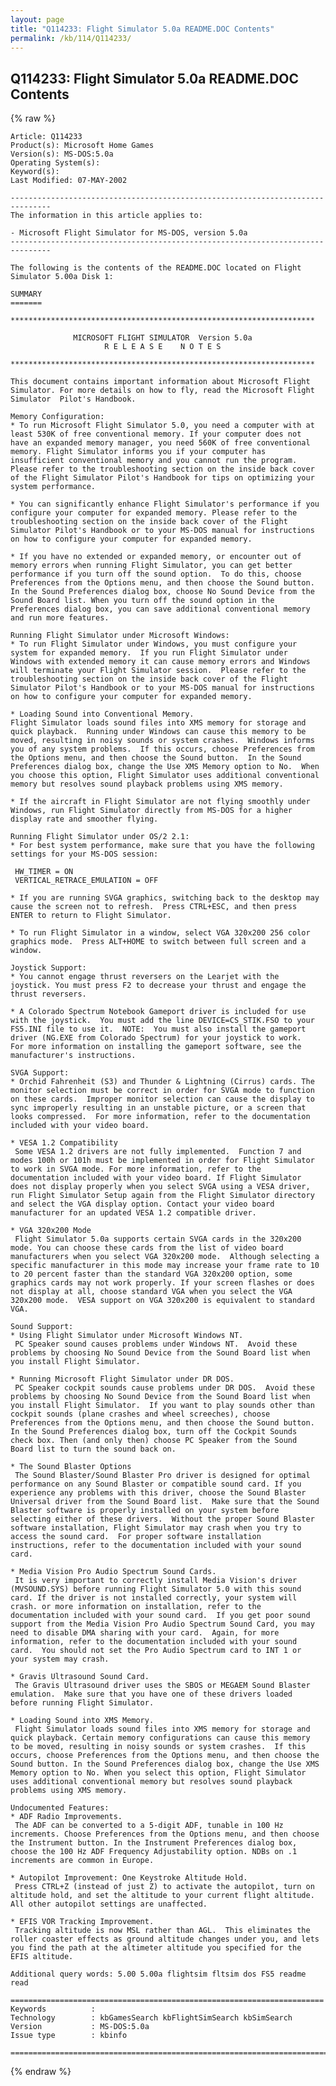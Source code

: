 ```yaml
---
layout: page
title: "Q114233: Flight Simulator 5.0a README.DOC Contents"
permalink: /kb/114/Q114233/
---
```


## Q114233: Flight Simulator 5.0a README.DOC Contents

{% raw %}

	Article: Q114233
	Product(s): Microsoft Home Games
	Version(s): MS-DOS:5.0a
	Operating System(s): 
	Keyword(s): 
	Last Modified: 07-MAY-2002
	
	-------------------------------------------------------------------------------
	The information in this article applies to:
	
	- Microsoft Flight Simulator for MS-DOS, version 5.0a 
	-------------------------------------------------------------------------------
	
	The following is the contents of the README.DOC located on Flight
	Simulator 5.00a Disk 1:
	
	SUMMARY
	=======
	
	********************************************************************
	
	              MICROSOFT FLIGHT SIMULATOR  Version 5.0a
	                     R E L E A S E    N O T E S
	
	********************************************************************
	
	This document contains important information about Microsoft Flight
	Simulator. For more details on how to fly, read the Microsoft Flight
	Simulator  Pilot's Handbook.
	
	Memory Configuration:
	* To run Microsoft Flight Simulator 5.0, you need a computer with at
	least 530K of free conventional memory. If your computer does not
	have an expanded memory manager, you need 560K of free conventional
	memory. Flight Simulator informs you if your computer has
	insufficient conventional memory and you cannot run the program.
	Please refer to the troubleshooting section on the inside back cover
	of the Flight Simulator Pilot's Handbook for tips on optimizing your
	system performance.
	
	* You can significantly enhance Flight Simulator's performance if you
	configure your computer for expanded memory. Please refer to the
	troubleshooting section on the inside back cover of the Flight
	Simulator Pilot's Handbook or to your MS-DOS manual for instructions
	on how to configure your computer for expanded memory.
	
	* If you have no extended or expanded memory, or encounter out of
	memory errors when running Flight Simulator, you can get better
	performance if you turn off the sound option.  To do this, choose
	Preferences from the Options menu, and then choose the Sound button.
	In the Sound Preferences dialog box, choose No Sound Device from the
	Sound Board list. When you turn off the sound option in the
	Preferences dialog box, you can save additional conventional memory
	and run more features.
	
	Running Flight Simulator under Microsoft Windows:
	* To run Flight Simulator under Windows, you must configure your
	system for expanded memory.  If you run Flight Simulator under
	Windows with extended memory it can cause memory errors and Windows
	will terminate your Flight Simulator session.  Please refer to the
	troubleshooting section on the inside back cover of the Flight
	Simulator Pilot's Handbook or to your MS-DOS manual for instructions
	on how to configure your computer for expanded memory.
	
	* Loading Sound into Conventional Memory.
	Flight Simulator loads sound files into XMS memory for storage and
	quick playback.  Running under Windows can cause this memory to be
	moved, resulting in noisy sounds or system crashes.  Windows informs
	you of any system problems.  If this occurs, choose Preferences from
	the Options menu, and then choose the Sound button.  In the Sound
	Preferences dialog box, change the Use XMS Memory option to No.  When
	you choose this option, Flight Simulator uses additional conventional
	memory but resolves sound playback problems using XMS memory.
	
	* If the aircraft in Flight Simulator are not flying smoothly under
	Windows, run Flight Simulator directly from MS-DOS for a higher
	display rate and smoother flying.
	
	Running Flight Simulator under OS/2 2.1:
	* For best system performance, make sure that you have the following
	settings for your MS-DOS session:
	
	 HW_TIMER = ON
	 VERTICAL_RETRACE_EMULATION = OFF
	
	* If you are running SVGA graphics, switching back to the desktop may
	cause the screen not to refresh.  Press CTRL+ESC, and then press
	ENTER to return to Flight Simulator.
	
	* To run Flight Simulator in a window, select VGA 320x200 256 color
	graphics mode.  Press ALT+HOME to switch between full screen and a
	window.
	
	Joystick Support:
	* You cannot engage thrust reversers on the Learjet with the
	joystick. You must press F2 to decrease your thrust and engage the
	thrust reversers.
	
	* A Colorado Spectrum Notebook Gameport driver is included for use
	with the joystick.  You must add the line DEVICE=CS_STIK.FSO to your
	FS5.INI file to use it.  NOTE:  You must also install the gameport
	driver (NG.EXE from Colorado Spectrum) for your joystick to work.
	For more information on installing the gameport software, see the
	manufacturer's instructions.
	
	SVGA Support:
	* Orchid Fahrenheit (S3) and Thunder & Lightning (Cirrus) cards. The
	monitor selection must be correct in order for SVGA mode to function
	on these cards.  Improper monitor selection can cause the display to
	sync improperly resulting in an unstable picture, or a screen that
	looks compressed.  For more information, refer to the documentation
	included with your video board.
	
	* VESA 1.2 Compatibility
	 Some VESA 1.2 drivers are not fully implemented.  Function 7 and
	modes 100h or 101h must be implemented in order for Flight Simulator
	to work in SVGA mode. For more information, refer to the
	documentation included with your video board. If Flight Simulator
	does not display properly when you select SVGA using a VESA driver,
	run Flight Simulator Setup again from the Flight Simulator directory
	and select the VGA display option. Contact your video board
	manufacturer for an updated VESA 1.2 compatible driver.
	
	* VGA 320x200 Mode
	 Flight Simulator 5.0a supports certain SVGA cards in the 320x200
	mode. You can choose these cards from the list of video board
	manufacturers when you select VGA 320x200 mode.  Although selecting a
	specific manufacturer in this mode may increase your frame rate to 10
	to 20 percent faster than the standard VGA 320x200 option, some
	graphics cards may not work properly. If your screen flashes or does
	not display at all, choose standard VGA when you select the VGA
	320x200 mode.  VESA support on VGA 320x200 is equivalent to standard
	VGA.
	
	Sound Support:
	* Using Flight Simulator under Microsoft Windows NT.
	 PC Speaker sound causes problems under Windows NT.  Avoid these
	problems by choosing No Sound Device from the Sound Board list when
	you install Flight Simulator.
	
	* Running Microsoft Flight Simulator under DR DOS.
	 PC Speaker cockpit sounds cause problems under DR DOS.  Avoid these
	problems by choosing No Sound Device from the Sound Board list when
	you install Flight Simulator.  If you want to play sounds other than
	cockpit sounds (plane crashes and wheel screeches), choose
	Preferences from the Options menu, and then choose the Sound button.
	In the Sound Preferences dialog box, turn off the Cockpit Sounds
	check box. Then (and only then) choose PC Speaker from the Sound
	Board list to turn the sound back on.
	
	* The Sound Blaster Options
	 The Sound Blaster/Sound Blaster Pro driver is designed for optimal
	performance on any Sound Blaster or compatible sound card. If you
	experience any problems with this driver, choose the Sound Blaster
	Universal driver from the Sound Board list.  Make sure that the Sound
	Blaster software is properly installed on your system before
	selecting either of these drivers.  Without the proper Sound Blaster
	software installation, Flight Simulator may crash when you try to
	access the sound card.  For proper software installation
	instructions, refer to the documentation included with your sound
	card.
	
	* Media Vision Pro Audio Spectrum Sound Cards.
	 It is very important to correctly install Media Vision's driver
	(MVSOUND.SYS) before running Flight Simulator 5.0 with this sound
	card. If the driver is not installed correctly, your system will
	crash. or more information on installation, refer to the
	documentation included with your sound card.  If you get poor sound
	support from the Media Vision Pro Audio Spectrum Sound Card, you may
	need to disable DMA sharing with your card.  Again, for more
	information, refer to the documentation included with your sound
	card.  You should not set the Pro Audio Spectrum card to INT 1 or
	your system may crash.
	
	* Gravis Ultrasound Sound Card.
	 The Gravis Ultrasound driver uses the SBOS or MEGAEM Sound Blaster
	emulation.  Make sure that you have one of these drivers loaded
	before running Flight Simulator.
	
	* Loading Sound into XMS Memory.
	 Flight Simulator loads sound files into XMS memory for storage and
	quick playback. Certain memory configurations can cause this memory
	to be moved, resulting in noisy sounds or system crashes.  If this
	occurs, choose Preferences from the Options menu, and then choose the
	Sound button. In the Sound Preferences dialog box, change the Use XMS
	Memory option to No. When you select this option, Flight Simulator
	uses additional conventional memory but resolves sound playback
	problems using XMS memory.
	
	Undocumented Features:
	* ADF Radio Improvements.
	 The ADF can be converted to a 5-digit ADF, tunable in 100 Hz
	increments. Choose Preferences from the Options menu, and then choose
	the Instrument button. In the Instrument Preferences dialog box,
	choose the 100 Hz ADF Frequency Adjustability option. NDBs on .1
	increments are common in Europe.
	
	* Autopilot Improvement: One Keystroke Altitude Hold.
	 Press CTRL+Z (instead of just Z) to activate the autopilot, turn on
	altitude hold, and set the altitude to your current flight altitude.
	All other autopilot settings are unaffected.
	
	* EFIS VOR Tracking Improvement.
	 Tracking altitude is now MSL rather than AGL.  This eliminates the
	roller coaster effects as ground altitude changes under you, and lets
	you find the path at the altimeter altitude you specified for the
	EFIS altitude.
	
	Additional query words: 5.00 5.00a flightsim fltsim dos FS5 readme read
	
	======================================================================
	Keywords          :  
	Technology        : kbGamesSearch kbFlightSimSearch kbSimSearch
	Version           : MS-DOS:5.0a
	Issue type        : kbinfo
	
	=============================================================================
	

{% endraw %}
